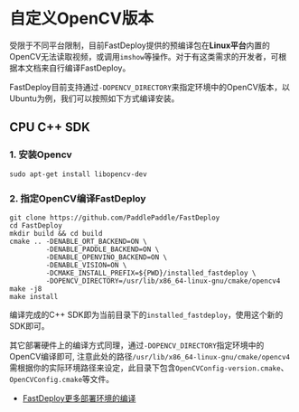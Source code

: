 # 自定义OpenCV版本

受限于不同平台限制，目前FastDeploy提供的预编译包在**Linux平台**内置的OpenCV无法读取视频，或调用`imshow`等操作。对于有这类需求的开发者，可根据本文档来自行编译FastDeploy。

FastDeploy目前支持通过`-DOPENCV_DIRECTORY`来指定环境中的OpenCV版本，以Ubuntu为例，我们可以按照如下方式编译安装。


## CPU C++ SDK

### 1. 安装Opencv
```
sudo apt-get install libopencv-dev
```

### 2. 指定OpenCV编译FastDeploy
```
git clone https://github.com/PaddlePaddle/FastDeploy
cd FastDeploy
mkdir build && cd build
cmake .. -DENABLE_ORT_BACKEND=ON \
         -DENABLE_PADDLE_BACKEND=ON \
         -DENABLE_OPENVINO_BACKEND=ON \
         -DENABLE_VISION=ON \
         -DCMAKE_INSTALL_PREFIX=${PWD}/installed_fastdeploy \
         -DOPENCV_DIRECTORY=/usr/lib/x86_64-linux-gnu/cmake/opencv4
make -j8
make install
```
编译完成的C++ SDK即为当前目录下的`installed_fastdeploy`，使用这个新的SDK即可。

其它部署硬件上的编译方式同理，通过`-DOPENCV_DIRECTORY`指定环境中的OpenCV编译即可, 注意此处的路径`/usr/lib/x86_64-linux-gnu/cmake/opencv4`需根据你的实际环境路径来设定，此目录下包含`OpenCVConfig-version.cmake`、`OpenCVConfig.cmake`等文件。

- [FastDeploy更多部署环境的编译](https://github.com/PaddlePaddle/FastDeploy/blob/develop/docs/README_CN.md)
